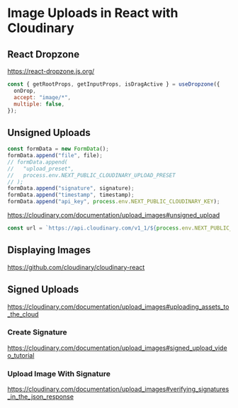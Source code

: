 # Image Uploads in React with Cloudinary

## React Dropzone

https://react-dropzone.js.org/

```js
const { getRootProps, getInputProps, isDragActive } = useDropzone({
  onDrop,
  accept: "image/*",
  multiple: false,
});
```

## Unsigned Uploads

```js
const formData = new FormData();
formData.append("file", file);
// formData.append(
//   "upload_preset",
//   process.env.NEXT_PUBLIC_CLOUDINARY_UPLOAD_PRESET
// );
formData.append("signature", signature);
formData.append("timestamp", timestamp);
formData.append("api_key", process.env.NEXT_PUBLIC_CLOUDINARY_KEY);
```

https://cloudinary.com/documentation/upload_images#unsigned_upload

```js
const url = `https://api.cloudinary.com/v1_1/${process.env.NEXT_PUBLIC_CLOUDINARY_CLOUD_NAME}/upload`;
```

## Displaying Images

https://github.com/cloudinary/cloudinary-react

## Signed Uploads

https://cloudinary.com/documentation/upload_images#uploading_assets_to_the_cloud

### Create Signature

https://cloudinary.com/documentation/upload_images#signed_upload_video_tutorial

### Upload Image With Signature

https://cloudinary.com/documentation/upload_images#verifying_signatures_in_the_json_response
